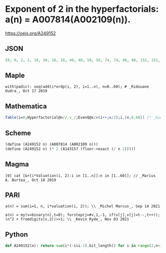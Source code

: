 # Exponent of 2 in the hyperfactorials: a\(n\) \= A007814\(A002109\(n\)\)\.
https://oeis.org/A249152
## JSON
```JSON
[0, 0, 2, 2, 10, 10, 16, 16, 40, 40, 50, 50, 74, 74, 88, 88, 152, 152, 170, 170, 210, 210, 232, 232, 304, 304, 330, 330, 386, 386, 416, 416, 576, 576, 610, 610, 682, 682, 720, 720, 840, 840, 882, 882, 970, 970, 1016, 1016, 1208, 1208, 1258, 1258, 1362, 1362, 1416, 1416, 1584, 1584, 1642, 1642]
```
## Maple
```Maple
with(padic): seq(add(i*ordp(i, 2), i=1..n), n=0..60); # _Ridouane Oudra_, Oct 17 2019
```
## Mathematica
```Mathematica
Table[i=0;Hyperfactorial@n//.x_/;EvenQ@x:>(i++;x/2);i,{n,0,60}] (* _Giorgos Kalogeropoulos_, Oct 28 2021 *)
```
## Scheme
```Scheme
(define (A249152 n) (A007814 (A002109 n)))
(define (A249152 n) (* 2 (A143157 (floor->exact (/ n 2)))))
```
## Magma
```Magma
[0] cat [&+[i*Valuation(i, 2):i in [1..n]]:n in [1..60]]; // _Marius A. Burtea_, Oct 18 2019
```
## PARI
```PARI
a(n) = sum(i=1, n, i*valuation(i, 2)); \\ _Michel Marcus_, Sep 14 2021
```
```PARI
a(n) = my(v=binary(n),t=0); forstep(j=#v,1,-1, if(v[j],v[j]=t--,t++)); (n^2 + fromdigits(v,2))>>1; \\ _Kevin Ryde_, Nov 03 2021
```
## Python
```Python
def A249152(n): return sum(i*(~i&i-1).bit_length() for i in range(2,n+1,2)) # _Chai Wah Wu_, Jul 11 2022
```
